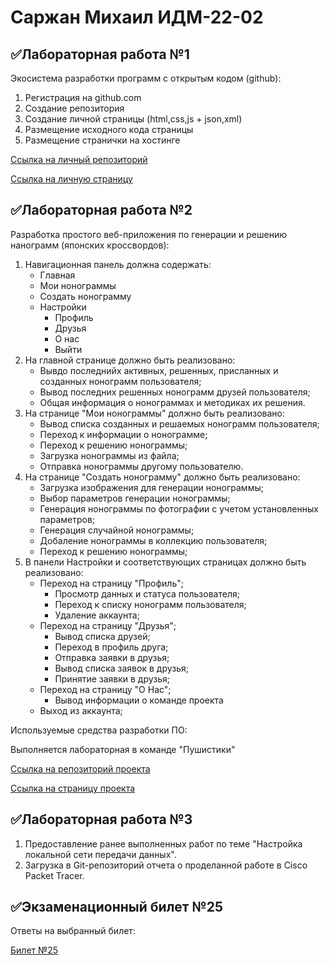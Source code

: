 # Саржан Михаил ИДМ-22-02

## ✅Лабораторная работа №1
Экосистема разработки программ с открытым кодом (github):
1. Регистрация на github.com
2. Создание репозитория
3. Создание личной страницы (html,css,js + json,xml)
4. Размещение исходного кода страницы
5. Размещение странички на хостинге

[Ссылка на личный репозиторий](https://github.com/SarmiAnsim/SarmiAnsim.github.io)

[Ссылка на личную страницу](https://sarmiansim.github.io)
## ✅Лабораторная работа №2
Разработка простого веб-приложения по генерации и решению нанограмм (японских кроссвордов):
1. Навигационная панель должна содержать:
    + Главная
    + Мои нонограммы
    + Создать нонограмму
    + Настройки
      * Профиль
      * Друзья
      * О нас
      * Выйти
2. На главной странице должно быть реализовано:
    + Вывдо последнийх активных, решенных, присланных и созданных нонограмм пользователя;
    + Вывод последних решенных нонограмм друзей пользователя;
    + Общая информация о нонограммах и методиках их решения.
3. На странице "Мои нонограммы" должно быть реализовано:
    + Вывод списка созданных и решаемых нонограмм пользователя;
    + Переход к информации о нонограмме;
    + Переход к решению нонограммы;
    + Загрузка нонограммы из файла;
    + Отправка нонограммы другому пользователю.
4. На странице "Создать нонограмму" должно быть реализовано:
    + Загрузка изображения для генерации нонограммы;
    + Выбор параметров генерации нонограммы;
    + Генерация нонограммы по фотографии с учетом установленных параметров;
    + Генерация случайной нонограммы;
    + Добаление нонограммы в коллекцию пользователя;
    + Переход к решению нонограммы;
5. В панели Настройки и соответствующих страницах должно быть реализовано:
    + Переход на страницу "Профиль";
        * Просмотр данных и статуса пользователя;
        * Переход к списку нонограмм пользователя;
        * Удаление аккаунта;
    + Переход на страницу "Друзья";
        * Вывод списка друзей;
        * Переход в профиль друга;
        * Отправка заявки в друзья;
        * Вывод списка заявок в друзья;
        * Принятие заявки в друзья;
    + Переход на страницу "О Нас";
        * Вывод информации о команде проекта
    + Выход из аккаунта;

Используемые средства разработки ПО:

Выполняется лабораторная в команде "Пушистики"

[Ссылка на репозиторий проекта](https://github.com/SarmiAnsim/ITLabs)

[Ссылка на страницу проекта](https://github.com/SarmiAnsim/ITLabs)
## ✅Лабораторная работа №3
1. Предоставление ранее выполненных работ по теме "Настройка локальной сети передачи данных".
2. Загрузка в Git-репозиторий отчета о проделанной работе в Cisco Packet Tracer.

## ✅Экзаменационный билет №25
Ответы на выбранный билет:

[Билет №25](https://github.com/stankin/inet-2022/wiki/exam25)
